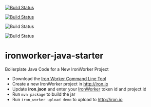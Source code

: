 [![Build Status](https://travis-ci.org/bytekast/ironworker-java-starter.svg?branch=master)](https://travis-ci.org/bytekast/ironworker-java-starter)

[![Build Status](https://drone.io/github.com/bytekast/ironworker-java-starter/status.png)](https://drone.io/github.com/bytekast/ironworker-java-starter/latest)

![Build Status](https://codeship.com/projects/e038afd0-14b4-0133-5db1-6ebb30d8a8ec/status?branch=master)

![Build Status](https://api.shippable.com/projects/55b302b8edd7f2c05283d37e/badge/master)

# ironworker-java-starter

Boilerplate Java Code for a New IronWorker Project

- Download the [Iron Worker Command Line Tool](http://dev.iron.io/worker/reference/cli/)
- Create a new IronWorker project in http://iron.io
- Update **iron.json** and enter your [IronWorker](http://www.iron.io/worker) token id and project id
- Run `mvn package` to build the jar
- Run `iron_worker upload demo` to upload to http://iron.io

